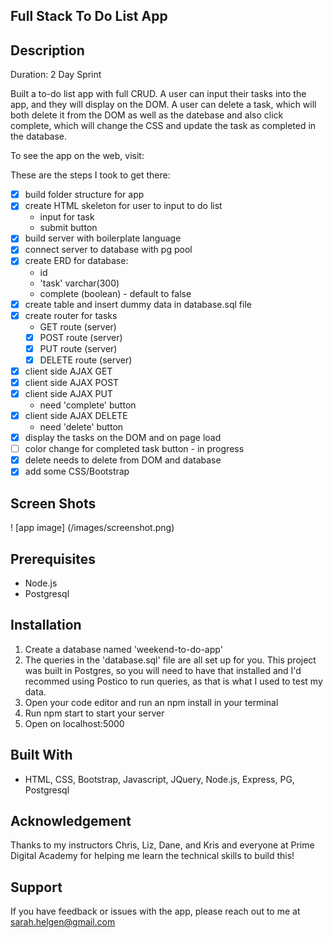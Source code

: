 ## Full Stack To Do List App

## Description
Duration: 2 Day Sprint

Built a to-do list app with full CRUD. A user can input their tasks into the app, and they will display on the DOM. A user can delete a task, which will both delete it from the DOM as well as the datebase and also click complete, which will change the CSS and update the task as completed in the database.

To see the app on the web, visit: <heroku link>

These are the steps I took to get there:

- [x] build folder structure for app
- [x] create HTML skeleton for user to input to do list
    * input for task
    * submit button 
- [x] build server with boilerplate language
- [x] connect server to database with pg pool
- [x] create ERD for database:
    * id
    * 'task' varchar(300)
    * complete (boolean) - default to false
- [x] create table and insert dummy data in database.sql file
- [x] create router for tasks
    * GET route (server)
    * [x] POST route (server)
    * [x] PUT route (server)
    * [x] DELETE route (server)
- [x] client side AJAX GET
- [x] client side AJAX POST
- [x] client side AJAX PUT
    * need 'complete' button 
- [x] client side AJAX DELETE
    * need 'delete' button
- [x] display the tasks on the DOM and on page load
- [ ] color change for completed task button - in progress
- [x] delete needs to delete from DOM and database
- [x] add some CSS/Bootstrap

## Screen Shots
! [app image] (/images/screenshot.png)


## Prerequisites

* Node.js
* Postgresql

## Installation

1. Create a database named 'weekend-to-do-app'
2. The queries in the 'database.sql' file are all set up for you. This project was built in Postgres, so you will need to have that installed and I'd recommed using Postico to run queries, as that is what I used to test my data.
3. Open your code editor and run an npm install in your terminal
4. Run npm start to start your server
5. Open on localhost:5000

## Built With
* HTML, CSS, Bootstrap, Javascript, JQuery, Node.js, Express, PG, Postgresql

## Acknowledgement

Thanks to my instructors Chris, Liz, Dane, and Kris and everyone at Prime Digital Academy for helping me learn the technical skills to build this!

## Support

If you have feedback or issues with the app, please reach out to me at sarah.helgen@gmail.com


